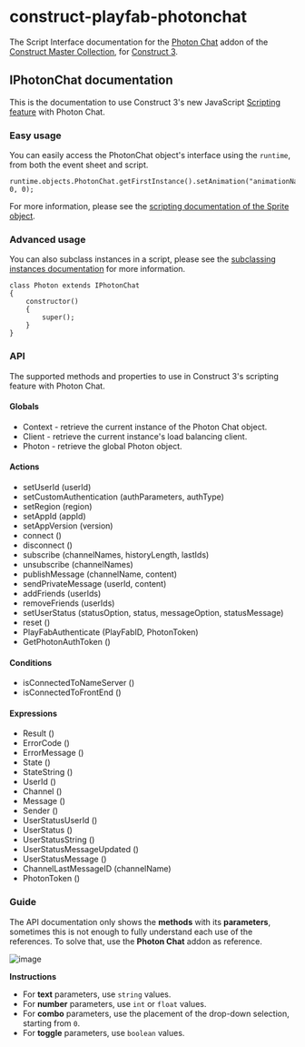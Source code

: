 # construct-playfab-photonchat
The Script Interface documentation for the [Photon Chat](https://www.constructcollection.com/construct-playfab-photonchat) addon of the [Construct Master Collection](https://www.constructcollection.com/), for [Construct 3](https://www.construct.net/).

## IPhotonChat documentation
This is the documentation to use Construct 3's new JavaScript [Scripting feature](https://www.construct.net/en/make-games/manuals/construct-3/scripting/overview) with Photon Chat.

### Easy usage
You can easily access the PhotonChat object's interface using the `runtime`, from both the event sheet and script.
```JS
runtime.objects.PhotonChat.getFirstInstance().setAnimation("animationName", 0, 0);
```
For more information, please see the [scripting documentation of the Sprite object](https://www.construct.net/en/make-games/manuals/construct-3/scripting/scripting-reference/plugin-interfaces/sprite).

### Advanced usage
You can also subclass instances in a script, please see the [subclassing instances documentation](https://www.construct.net/en/make-games/manuals/construct-3/scripting/guides/subclassing-instances) for more information.
```JS
class Photon extends IPhotonChat
{
	constructor()
	{
		super();
	}
}
```

### API
The supported methods and properties to use in Construct 3's scripting feature with Photon Chat.

#### Globals
- Context - retrieve the current instance of the Photon Chat object.
- Client - retrieve the current instance's load balancing client.
- Photon - retrieve the global Photon object.

#### Actions
- setUserId (userId)
- setCustomAuthentication (authParameters, authType)
- setRegion (region)
- setAppId (appId)
- setAppVersion (version)
- connect ()
- disconnect ()
- subscribe (channelNames, historyLength, lastIds)
- unsubscribe (channelNames)  
- publishMessage (channelName, content)
- sendPrivateMessage (userId, content)
- addFriends (userIds)
- removeFriends (userIds)
- setUserStatus (statusOption, status, messageOption, statusMessage)
- reset ()
- PlayFabAuthenticate (PlayFabID, PhotonToken)
- GetPhotonAuthToken ()

#### Conditions
- isConnectedToNameServer ()
- isConnectedToFrontEnd ()

#### Expressions
- Result ()
- ErrorCode ()
- ErrorMessage ()
- State ()
- StateString ()
- UserId ()
- Channel ()	
- Message ()	
- Sender ()	
- UserStatusUserId ()	
- UserStatus ()	
- UserStatusString ()	
- UserStatusMessageUpdated ()	
- UserStatusMessage ()	
- ChannelLastMessageID (channelName)
- PhotonToken ()

### Guide
The API documentation only shows the **methods** with its **parameters**, sometimes this is not enough to fully understand each use of the references.
To solve that, use the **Photon Chat** addon as reference.

![image](https://user-images.githubusercontent.com/31282960/110241952-a8dbe900-7f8e-11eb-9117-94ff5104ad1a.png)

**Instructions**
- For **text** parameters, use `string` values.
- For **number** parameters, use `int` or `float` values.
- For **combo** parameters, use the placement of the drop-down selection, starting from `0`.
- For **toggle** parameters, use `boolean` values.
